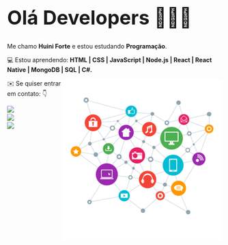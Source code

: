 
<p style = "margin-bottom: -17px ; font-size: 45px ; font-weight: bolder" >Olá Developers 👋👋👋</p>




<br>
<br>

<p align="left"> 
 Me chamo <strong>Huini Forte</strong> e estou estudando <strong>Programação</strong>.<br>
  </p>

<p align="left">
  💻 Estou aprendendo: <strong>HTML | CSS | JavaScript | Node.js | React | React Native | MongoDB | SQL | C#.</strong>
</p>
<img src="./TecPerfil.png" min-width="400px" max-width="400px" width="375px" align="right" alt="imagem tecnologia">


<p align="left">
 ✉️ Se quiser entrar em contato: 👇
</p>


<p align="left">
  
  <a style= "display:block" href="https://www.linkedin.com/in/huini-forte/" alt="Linkedin">
  <img src="https://img.shields.io/badge/-Linkedin-0e76a8?style=flat-square&logo=Linkedin&logoColor=white&link=https://www.linkedin.com/in/huini-forte/" /></a>

  <a style= "display:block" href="https://api.whatsapp.com/send?phone=5551999022937" alt="WhatsApp">
  <img src="https://img.shields.io/badge/-WhatsApp-25d366?style=flat-square&labelColor=25d366&logo=whatsapp&logoColor=white&link=https://api.whatsapp.com/send?phone=5551999022937"/></a>

  <a style= "display:block" href="https://www.facebook.com/huini.forte/" alt="Facebook">
  <img src="https://img.shields.io/badge/-Facebook-3b5998?style=flat-square&labelColor=3b5998&logo=facebook&logoColor=white&link=https://www.facebook.com/huini.forte/"/></a>

  
</p>  

